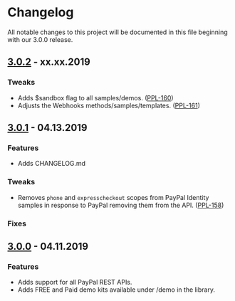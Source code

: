 # Changelog
All notable changes to this project will be documented in this file beginning with our 3.0.0 release.

## [3.0.2](https://github.com/angelleye/paypal-php-library/releases/tag/v3.0.2) - xx.xx.2019

### Tweaks
- Adds $sandbox flag to all samples/demos. ([PPL-160](https://github.com/angelleye/paypal-php-library/pull/197))
- Adjusts the Webhooks methods/samples/templates. ([PPL-161](https://github.com/angelleye/paypal-php-library/pull/198))

## [3.0.1](https://github.com/angelleye/paypal-php-library/releases/tag/v3.0.1) - 04.13.2019

### Features
- Adds CHANGELOG.md

### Tweaks
- Removes `phone` and `expresscheckout` scopes from PayPal Identity samples in response to PayPal removing them from the API. ([PPL-158](https://github.com/angelleye/paypal-php-library/pull/194))

### Fixes

## [3.0.0](https://github.com/angelleye/paypal-php-library/releases/tag/v3.0.0) - 04.11.2019

### Features
- Adds support for all PayPal REST APIs.
- Adds FREE and Paid demo kits available under /demo in the library.